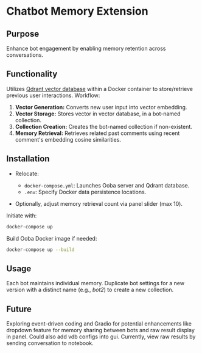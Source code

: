 # Chatbot Memory Extension

## Purpose
Enhance bot engagement by enabling memory retention across conversations.

## Functionality
Utilizes [Qdrant vector database](https://qdrant.tech/) within a Docker container to store/retrieve previous user interactions. Workflow:

1. **Vector Generation:** Converts new user input into vector embedding.
2. **Vector Storage:** Stores vector in vector database, in a bot-named collection.
3. **Collection Creation:** Creates the bot-named collection if non-existent.
4. **Memory Retrieval:** Retrieves related past comments using recent comment's embedding cosine similarities.

## Installation

- Relocate:
   - `docker-compose.yml`: Launches Ooba server and Qdrant database.
   - `.env`: Specify Docker data persistence locations.

- Optionally, adjust memory retrieval count via panel slider (max 10).

Initiate with:

```bash
docker-compose up
```

Build Ooba Docker image if needed:

```bash
docker-compose up --build
```

## Usage
Each bot maintains individual memory. Duplicate bot settings for a new version with a distinct name (e.g., _bot2_) to create a new collection.

## Future
Exploring event-driven coding and Gradio for potential enhancements like dropdown feature for memory sharing between bots and raw result display in panel. Could also add vdb configs into gui. Currently, view raw results by sending conversation to notebook.
